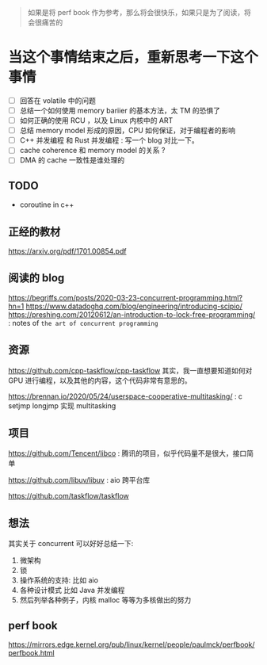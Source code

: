> 如果是将 perf book 作为参考，那么将会很快乐，如果只是为了阅读，将会很痛苦的

# 当这个事情结束之后，重新思考一下这个事情
- [ ] 回答在 volatile 中的问题
- [ ] 总结一个如何使用 memory bariier 的基本方法，太 TM 的恐惧了
- [ ] 如何正确的使用 RCU ，以及 Linux 内核中的 ART
- [ ] 总结 memory model 形成的原因，CPU 如何保证，对于编程者的影响
- [ ] C++ 并发编程 和 Rust 并发编程 : 写一个 blog 对比一下。
- [ ] cache coherence 和 memory model 的关系 ?
- [ ] DMA 的 cache 一致性是谁处理的

## TODO
- coroutine in c++

## 正经的教材
https://arxiv.org/pdf/1701.00854.pdf

## 阅读的 blog

https://begriffs.com/posts/2020-03-23-concurrent-programming.html?hn=1
https://www.datadoghq.com/blog/engineering/introducing-scipio/
https://preshing.com/20120612/an-introduction-to-lock-free-programming/ : notes of `the art of concurrent programming`

## 资源

https://github.com/cpp-taskflow/cpp-taskflow 其实，我一直想要知道如何对 GPU 进行编程，以及其他的内容，这个代码非常有意思的。

https://brennan.io/2020/05/24/userspace-cooperative-multitasking/ : c setjmp longjmp 实现 multitasking

## 项目
https://github.com/Tencent/libco : 腾讯的项目，似乎代码量不是很大，接口简单

https://github.com/libuv/libuv : aio 跨平台库

https://github.com/taskflow/taskflow

## 想法
其实关于 concurrent 可以好好总结一下:
1. 微架构
2. 锁
3. 操作系统的支持: 比如 aio
4. 各种设计模式 比如 Java 并发编程
5. 然后列举各种例子，内核 malloc 等等为多核做出的努力

## perf book
https://mirrors.edge.kernel.org/pub/linux/kernel/people/paulmck/perfbook/perfbook.html

